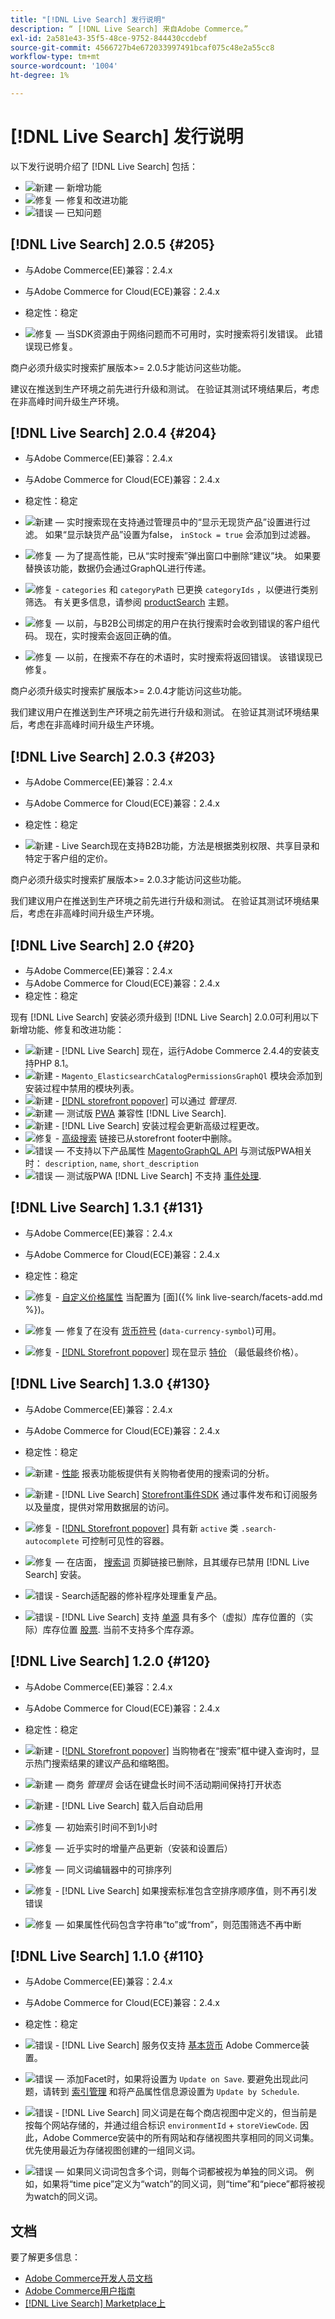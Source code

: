 ```yaml
---
title: "[!DNL Live Search] 发行说明"
description: “ [!DNL Live Search] 来自Adobe Commerce。”
exl-id: 2a581e43-35f5-48ce-9752-844430ccdebf
source-git-commit: 4566727b4e672033997491bcaf075c48e2a55cc8
workflow-type: tm+mt
source-wordcount: '1004'
ht-degree: 1%

---
```


# [!DNL Live Search] 发行说明

以下发行说明介绍了 [!DNL Live Search] 包括：

* ![新建](../assets/new.svg)  — 新增功能
* ![修复](../assets/fix.svg)  — 修复和改进功能
* ![错误](../assets/bug.svg)  — 已知问题

## [!DNL Live Search] 2.0.5 {#205}

* 与Adobe Commerce(EE)兼容：2.4.x
* 与Adobe Commerce for Cloud(ECE)兼容：2.4.x
* 稳定性：稳定

* ![修复](../assets/fix.svg)  — 当SDK资源由于网络问题而不可用时，实时搜索将引发错误。 此错误现已修复。

商户必须升级实时搜索扩展版本>= 2.0.5才能访问这些功能。

建议在推送到生产环境之前先进行升级和测试。 在验证其测试环境结果后，考虑在非高峰时间升级生产环境。

## [!DNL Live Search] 2.0.4 {#204}

* 与Adobe Commerce(EE)兼容：2.4.x
* 与Adobe Commerce for Cloud(ECE)兼容：2.4.x
* 稳定性：稳定

* ![新建](../assets/new.svg)  — 实时搜索现在支持通过管理员中的“显示无现货产品”设置进行过滤。 如果“显示缺货产品”设置为false， `inStock = true` 会添加到过滤器。
* ![修复](../assets/fix.svg)  — 为了提高性能，已从“实时搜索”弹出窗口中删除“建议”块。 如果要替换该功能，数据仍会通过GraphQL进行传递。
* ![修复](../assets/fix.svg) - `categories` 和 `categoryPath` 已更换 `categoryIds` ，以便进行类别筛选。 有关更多信息，请参阅 [productSearch](https://developer.adobe.com/commerce/webapi/graphql/schema/live-search/queries/product-search/) 主题。
* ![修复](../assets/fix.svg)  — 以前，与B2B公司绑定的用户在执行搜索时会收到错误的客户组代码。 现在，实时搜索会返回正确的值。
* ![修复](../assets/fix.svg)  — 以前，在搜索不存在的术语时，实时搜索将返回错误。 该错误现已修复。

商户必须升级实时搜索扩展版本>= 2.0.4才能访问这些功能。

我们建议用户在推送到生产环境之前先进行升级和测试。 在验证其测试环境结果后，考虑在非高峰时间升级生产环境。

## [!DNL Live Search] 2.0.3 {#203}

* 与Adobe Commerce(EE)兼容：2.4.x
* 与Adobe Commerce for Cloud(ECE)兼容：2.4.x
* 稳定性：稳定

* ![新建](../assets/new.svg) - Live Search现在支持B2B功能，方法是根据类别权限、共享目录和特定于客户组的定价。

商户必须升级实时搜索扩展版本>= 2.0.3才能访问这些功能。

我们建议用户在推送到生产环境之前先进行升级和测试。 在验证其测试环境结果后，考虑在非高峰时间升级生产环境。

## [!DNL Live Search] 2.0 {#20}

* 与Adobe Commerce(EE)兼容：2.4.x
* 与Adobe Commerce for Cloud(ECE)兼容：2.4.x
* 稳定性：稳定

现有 [!DNL Live Search] 安装必须升级到 [!DNL Live Search] 2.0.0可利用以下新增功能、修复和改进功能：

* ![新建](../assets/new.svg) - [!DNL Live Search] 现在，运行Adobe Commerce 2.4.4的安装支持PHP 8.1。
* ![新建](../assets/new.svg) - `Magento_ElasticsearchCatalogPermissionsGraphQl` 模块会添加到安装过程中禁用的模块列表。
* ![新建](../assets/new.svg) - [[!DNL storefront popover]](quick-tour.md) 可以通过 *管理员*.
* ![新建](../assets/new.svg)  — 测试版 [PWA](https://developer.adobe.com/commerce/pwa-studio/) 兼容性 [!DNL Live Search].
* ![新建](../assets/new.svg) - [!DNL Live Search] 安装过程会更新高级过程更改。
* ![修复](../assets/fix.svg) - [高级搜索](https://docs.magento.com/user-guide/catalog/search-advanced.html) 链接已从storefront footer中删除。
* ![错误](../assets/bug.svg)  — 不支持以下产品属性 [MagentoGraphQL API](https://developer.adobe.com/commerce/webapi/graphql/) 与测试版PWA相关时： `description`, `name`, `short_description`
* ![错误](../assets/bug.svg)  — 测试版PWA [!DNL Live Search] 不支持 [事件处理](https://devdocs.magento.com/shared-services/storefront-events-sdk.html).

## [!DNL Live Search] 1.3.1 {#131}

* 与Adobe Commerce(EE)兼容：2.4.x
* 与Adobe Commerce for Cloud(ECE)兼容：2.4.x
* 稳定性：稳定

* ![修复](../assets/fix.svg) - [自定义价格属性](https://docs.magento.com/user-guide/stores/attributes-input-types.html) 当配置为 [面]({% link live-search/facets-add.md %})。
* ![修复](../assets/fix.svg)  — 修复了在没有 [货币符号](https://docs.magento.com/user-guide/stores/currency-symbols.html) (`data-currency-symbol`)可用。
* ![修复](../assets/fix.svg) - [[!DNL Storefront popover]](storefront-popover.md) 现在显示 [特价](https://docs.magento.com/user-guide/catalog/product-price-special.html) （最低最终价格）。

## [!DNL Live Search] 1.3.0 {#130}

* 与Adobe Commerce(EE)兼容：2.4.x
* 与Adobe Commerce for Cloud(ECE)兼容：2.4.x
* 稳定性：稳定

* ![新建](../assets/new.svg) - [性能](performance.md) 报表功能板提供有关购物者使用的搜索词的分析。
* ![新建](../assets/new.svg) - [!DNL Live Search] [Storefront事件SDK](https://devdocs.magento.com/shared-services/storefront-events-sdk.html) 通过事件发布和订阅服务以及量度，提供对常用数据层的访问。
* ![修复](../assets/fix.svg) - [[!DNL Storefront popover]](storefront-popover.md) 具有新 `active` 类 `.search-autocomplete` 可控制可见性的容器。
* ![修复](../assets/fix.svg)  — 在店面， [搜索词](https://docs.magento.com/user-guide/marketing/search-terms-popular.html) 页脚链接已删除，且其缓存已禁用 [!DNL Live Search] 安装。
* ![错误](../assets/bug.svg) - Search适配器的修补程序处理重复产品。
* ![错误](../assets/bug.svg) - [!DNL Live Search] 支持 [单源](https://docs.magento.com/user-guide/catalog/inventory-sources.html) 具有多个（虚拟）库存位置的（实际）库存位置 [股票](https://docs.magento.com/user-guide/catalog/inventory-stock.html). 当前不支持多个库存源。

## [!DNL Live Search] 1.2.0 {#120}

* 与Adobe Commerce(EE)兼容：2.4.x
* 与Adobe Commerce for Cloud(ECE)兼容：2.4.x
* 稳定性：稳定

* ![新建](../assets/new.svg) - [[!DNL Storefront popover]](storefront-popover.md) 当购物者在“搜索”框中键入查询时，显示热门搜索结果的建议产品和缩略图。
* ![新建](../assets/new.svg)  — 商务 *管理员* 会话在键盘长时间不活动期间保持打开状态
* ![新建](../assets/new.svg) - [!DNL Live Search] 载入后自动启用
* ![修复](../assets/fix.svg)  — 初始索引时间不到1小时
* ![修复](../assets/fix.svg)  — 近乎实时的增量产品更新（安装和设置后）
* ![修复](../assets/fix.svg)  — 同义词编辑器中的可排序列
* ![修复](../assets/fix.svg) - [!DNL Live Search] 如果搜索标准包含空排序顺序值，则不再引发错误
* ![修复](../assets/fix.svg)  — 如果属性代码包含字符串“to”或“from”，则范围筛选不再中断

## [!DNL Live Search] 1.1.0 {#110}

* 与Adobe Commerce(EE)兼容：2.4.x
* 与Adobe Commerce for Cloud(ECE)兼容：2.4.x
* 稳定性：稳定

* ![错误](../assets/bug.svg) - [!DNL Live Search] 服务仅支持 [基本货币](https://docs.magento.com/user-guide/stores/currency-configuration.html) Adobe Commerce装置。
* ![错误](../assets/bug.svg)  — 添加Facet时，如果将设置为 `Update on Save`. 要避免出现此问题，请转到 [索引管理](https://docs.magento.com/user-guide/system/index-management.html) 和将产品属性信息源设置为 `Update by Schedule`.
* ![错误](../assets/bug.svg) - [!DNL Live Search] 同义词是在每个商店视图中定义的，但当前是按每个网站存储的，并通过组合标识 `environmentId` + `storeViewCode`. 因此，Adobe Commerce安装中的所有网站和存储视图共享相同的同义词集。 优先使用最近为存储视图创建的一组同义词。
* ![错误](../assets/bug.svg)  — 如果同义词词包含多个词，则每个词都被视为单独的同义词。 例如，如果将“time pice”定义为“watch”的同义词，则“time”和“piece”都将被视为watch的同义词。

## 文档

要了解更多信息：

* [Adobe Commerce开发人员文档](https://devdocs.magento.com/)
* [Adobe Commerce用户指南](https://docs.magento.com/user-guide/)
* [[!DNL Live Search] Marketplace上](https://marketplace.magento.com/magento-live-search.html)
